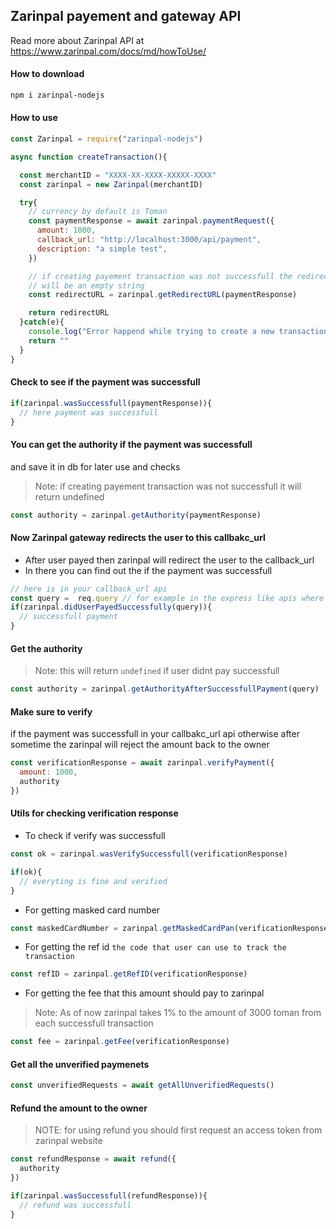 ## Zarinpal payement and gateway API
Read more about Zarinpal API at https://www.zarinpal.com/docs/md/howToUse/

#### How to download
```sh
npm i zarinpal-nodejs
```

#### How to use
```js
const Zarinpal = require("zarinpal-nodejs")

async function createTransaction(){

  const merchantID = "XXXX-XX-XXXX-XXXXX-XXXX"
  const zarinpal = new Zarinpal(merchantID)

  try{
    // currency by default is Toman
    const paymentResponse = await zarinpal.paymentRequest({
      amount: 1000,
      callback_url: "http://localhost:3000/api/payment",
      description: "a simple test",
    })

    // if creating payement transaction was not successfull the redirect url
    // will be an empty string
    const redirectURL = zarinpal.getRedirectURL(paymentResponse)

    return redirectURL
  }catch(e){
    console.log("Error happend while trying to create a new transaction", e)
    return ""
  }
}

```

#### Check to see if the payment was successfull
```js
if(zarinpal.wasSuccessfull(paymentResponse)){
  // here payment was successfull
}
```

#### You can get the authority if the payment was successfull
and save it in db for later use and checks
> Note: if creating payement transaction was not successfull it will return undefined
```js
const authority = zarinpal.getAuthority(paymentResponse)
```

#### Now Zarinpal gateway redirects the user to this callbakc_url 
- After user payed then zarinpal will redirect the user to the callback_url
- In there you can find out the if the payment was successfull
```js
// here is in your callback_url api
const query =  req.query // for example in the express like apis where you have res,req objects
if(zarinpal.didUserPayedSuccessfully(query)){
  // successfull payment
}

```

#### Get the authority 
> Note: this will return `undefined` if user didnt pay successfull
```js
const authority = zarinpal.getAuthorityAfterSuccessfullPayment(query)
```

#### Make sure to verify 
if the payment was successfull in your callbakc_url api
otherwise after sometime the zarinpal will reject the amount back to the owner
```js
const verificationResponse = await zarinpal.verifyPayment({
  amount: 1000,
  authority
})
```

#### Utils for checking verification response
- To check if verify was successfull
```js 
const ok = zarinpal.wasVerifySuccessfull(verificationResponse)

if(ok){
  // everyting is fine and verified
}
```

- For getting masked card number
```js
const maskedCardNumber = zarinpal.getMaskedCardPan(verificationResponse)
```

- For getting the ref id `the code that user can use to track the transaction`
```js
const refID = zarinpal.getRefID(verificationResponse)
```

- For getting the fee that this amount should pay to zarinpal
> Note: As of now zarinpal takes 1% to the amount of 3000 toman from each successfull transaction
```js
const fee = zarinpal.getFee(verificationResponse)
```

#### Get all the unverified paymenets
```js
const unverifiedRequests = await getAllUnverifiedRequests()
```

#### Refund the amount to the owner
> NOTE: for using refund you should first request an access token from zarinpal website
```js
const refundResponse = await refund({
  authority
})

if(zarinpal.wasSuccessfull(refundResponse)){
  // refund was successfull
}
```